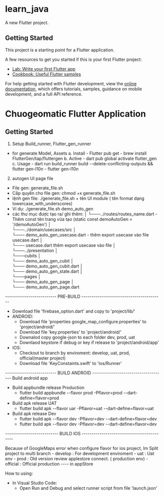 # learn_java

A new Flutter project.

## Getting Started

This project is a starting point for a Flutter application.

A few resources to get you started if this is your first Flutter project:

- [Lab: Write your first Flutter app](https://docs.flutter.dev/get-started/codelab)
- [Cookbook: Useful Flutter samples](https://docs.flutter.dev/cookbook)

For help getting started with Flutter development, view the
[online documentation](https://docs.flutter.dev/), which offers tutorials,
samples, guidance on mobile development, and a full API reference.

# Chuogeomatic Flutter Application

## Getting Started

1. Setup Build_runner, Flutter_gen_runner

- for generate Model, Assets
  a. Install - Flutter pub get - brew install FlutterGen/tap/fluttergen
  b. Active - dart pub global activate flutter_gen
  c. Usage - dart run build_runner build --delete-conflicting-outputs && flutter gen-l10n - flutter gen-l10n

2. autogen UI page file

- File gen: generate_file.sh
- Cấp quyền cho file gen: chmod +x generate_file.sh
- lệnh gen file: ./generate_file.sh + tên UI module ( tên format dạng lowercase_with_underscores)
- Ví dụ: ./generate_file.sh demo_auto_gen
- các thư mục được tạo ra/ ghi thêm:
  │
  └───../routes/routes_name.dart - Thêm const tên trang vừa tạo (static const demoAutoGen = '/demoAutoGen')
  │  
   └───../domain/usecases/src
  │  
   └─── demo_auto_gen_usecase.dart - thêm export usecase vào file usecase.dart
  │  
   └─── usecase.dart thêm export usecase vào file
  │  
   └───../presentation
  │  
   └───cubits
  │  
   └─── demo_auto_gen_cubit
  │  
   └─── demo_auto_gen_cubit.dart
  │  
   └─── demo_auto_gen_state.dart
  │  
   └───pages
  │  
   └─── demo_auto_gen_page
  │  
   └─── demo_auto_gen_page.dart

-------------------------- PRE-BUILD -----------------------------------------

- Download file 'firebase_option.dart' and copy to 'project/lib/'
- ANDROID:
  - Download file 'properties google_map_configure.properties' to 'project/android/'
  - Download file 'key.properties' to 'project/android/'
  - Downalod copy google-json to each folder dev, prod, uat
  - Downlaod keystore if debug or key if release to 'project/android/app'
- IOS:
  - Checkout to branch by enviroment: develop, uat, prod, official(master project)
  - Download file 'KeyConstaints.swift' to 'ios/Runner'

-------------------------- BUILD ANDROID -------------------------------------
Build android app

- Build appbundle release Production
  - flutter build appbundle --flavor prod -Pflavor=prod --dart-define=flavor=prod
- Build apk release UAT
  - flutter build apk --flavor uar -Pflavor=uat --dart-define=flavor=uat
- Build apk release Dev
  - flutter build apk --flavor dev -Pflavor=dev --dart-define=flavor=dev
  - flutter build apk --flavor dev -Pflavor=dev --dart-define=flavor=dev

--------------------------- BUILD IOS -------------------------------------------

Because of GoogleMaps error when configure flavor for ios project, Im Split project to multi branch - develop : For development enviroment - uat : Uat env - prod : Old version review applestore connect. ( production env) - official : Official production ---- in appStore

How to using:

- In Visual Studio Code:
  - Open Run and Debug and select runner script from file 'launch.json'
